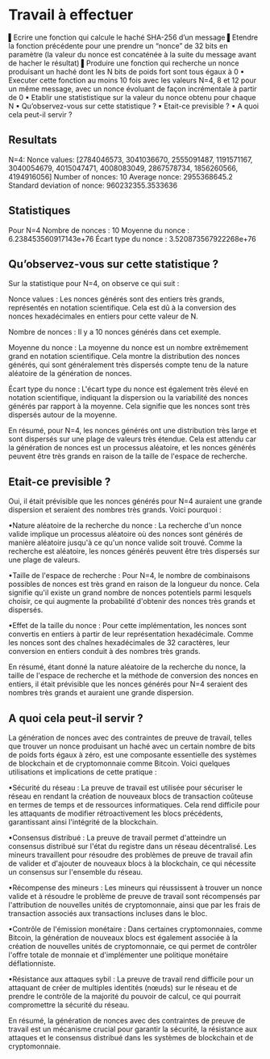 # Travail à effectuer
▌Ecrire une fonction qui calcule le haché SHA-256 d’un message
▌Etendre la fonction précédente pour une prendre un “nonce” de 32 bits en
paramètre (la valeur du nonce est concaténée à la suite du message avant
de hacher le résultat)
▌Produire une fonction qui recherche un nonce produisant un haché dont les
N bits de poids fort sont tous égaux à 0
▪ Executer cette fonction au moins 10 fois avec les valeurs N=4, 8 et 12 pour un même
message, avec un nonce évoluant de façon incrémentale à partir de 0
▪ Etablir une statististique sur la valeur du nonce obtenu pour chaque N
▪ Qu’observez-vous sur cette statistique ?
▪ Etait-ce previsible ?
▪ A quoi cela peut-il servir ?

## Resultats
N=4:
Nonce values: [2784046573, 3041036670, 2555091487, 1191571167, 3040054679, 4015047471, 4008083049, 2867578734, 1856260566, 4194916056]
Number of nonces: 10
Average nonce: 2955368645.2
Standard deviation of nonce: 960232355.3533636

## Statistiques
Pour
N=4
Nombre de nonces : 10
Moyenne du nonce : 6.238453560917143e+76
Écart type du nonce : 3.520873567922268e+76

## Qu’observez-vous sur cette statistique ?
Sur la statistique pour N=4, on observe ce qui suit :

Nonce values : Les nonces générés sont des entiers très grands, représentés en notation scientifique. Cela est dû à la conversion des nonces hexadécimales en entiers pour cette valeur de N.

Nombre de nonces : Il y a 10 nonces générés dans cet exemple.

Moyenne du nonce : La moyenne du nonce est un nombre extrêmement grand en notation scientifique. Cela montre la distribution des nonces générés, qui sont généralement très dispersés compte tenu de la nature aléatoire de la génération de nonces.

Écart type du nonce : L'écart type du nonce est également très élevé en notation scientifique, indiquant la dispersion ou la variabilité des nonces générés par rapport à la moyenne. Cela signifie que les nonces sont très dispersés autour de la moyenne.

En résumé, pour N=4, les nonces générés ont une distribution très large et sont dispersés sur une plage de valeurs très étendue. Cela est attendu car la génération de nonces est un processus aléatoire, et les nonces générés peuvent être très grands en raison de la taille de l'espace de recherche.

## Etait-ce previsible ?
Oui, il était prévisible que les nonces générés pour N=4 auraient une grande dispersion et seraient des nombres très grands. Voici pourquoi :

▪Nature aléatoire de la recherche du nonce : La recherche d'un nonce valide implique un processus aléatoire où des nonces sont générés de manière aléatoire jusqu'à ce qu'un nonce valide soit trouvé. Comme la recherche est aléatoire, les nonces générés peuvent être très dispersés sur une plage de valeurs.

▪Taille de l'espace de recherche : Pour N=4, le nombre de combinaisons possibles de nonces est très grand en raison de la longueur du nonce. Cela signifie qu'il existe un grand nombre de nonces potentiels parmi lesquels choisir, ce qui augmente la probabilité d'obtenir des nonces très grands et dispersés.

▪Effet de la taille du nonce : Pour cette implémentation, les nonces sont convertis en entiers à partir de leur représentation hexadécimale. Comme les nonces sont des chaînes hexadécimales de 32 caractères, leur conversion en entiers conduit à des nombres très grands.

En résumé, étant donné la nature aléatoire de la recherche du nonce, la taille de l'espace de recherche et la méthode de conversion des nonces en entiers, il était prévisible que les nonces générés pour N=4 seraient des nombres très grands et auraient une grande dispersion.

## A quoi cela peut-il servir ?
La génération de nonces avec des contraintes de preuve de travail, telles que trouver un nonce produisant un haché avec un certain nombre de bits de poids forts égaux à zéro, est une composante essentielle des systèmes de blockchain et de cryptomonnaie comme Bitcoin. Voici quelques utilisations et implications de cette pratique :

▪Sécurité du réseau : La preuve de travail est utilisée pour sécuriser le réseau en rendant la création de nouveaux blocs de transaction coûteuse en termes de temps et de ressources informatiques. Cela rend difficile pour les attaquants de modifier rétroactivement les blocs précédents, garantissant ainsi l'intégrité de la blockchain.

▪Consensus distribué : La preuve de travail permet d'atteindre un consensus distribué sur l'état du registre dans un réseau décentralisé. Les mineurs travaillent pour résoudre des problèmes de preuve de travail afin de valider et d'ajouter de nouveaux blocs à la blockchain, ce qui nécessite un consensus sur l'ensemble du réseau.

▪Récompense des mineurs : Les mineurs qui réussissent à trouver un nonce valide et à résoudre le problème de preuve de travail sont récompensés par l'attribution de nouvelles unités de cryptomonnaie, ainsi que par les frais de transaction associés aux transactions incluses dans le bloc.

▪Contrôle de l'émission monétaire : Dans certaines cryptomonnaies, comme Bitcoin, la génération de nouveaux blocs est également associée à la création de nouvelles unités de cryptomonnaie, ce qui permet de contrôler l'offre totale de monnaie et d'implémenter une politique monétaire déflationniste.

▪Résistance aux attaques sybil : La preuve de travail rend difficile pour un attaquant de créer de multiples identités (nœuds) sur le réseau et de prendre le contrôle de la majorité du pouvoir de calcul, ce qui pourrait compromettre la sécurité du réseau.

En résumé, la génération de nonces avec des contraintes de preuve de travail est un mécanisme crucial pour garantir la sécurité, la résistance aux attaques et le consensus distribué dans les systèmes de blockchain et de cryptomonnaie.
